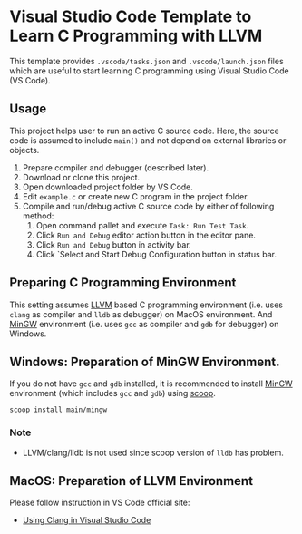 # Visual Studio Code Template to Learn C Programming with LLVM

This template provides `.vscode/tasks.json` and `.vscode/launch.json` files which are useful to start learning C programming using Visual Studio Code (VS Code).

## Usage

This project helps user to run an active C source code.
Here, the source code is assumed to include `main()` and not depend on external libraries or objects.

1. Prepare compiler and debugger (described later).
1. Download or clone this project.
1. Open downloaded project folder by VS Code.
1. Edit `example.c` or create new C program in the project folder.
1. Compile and run/debug active C source code by either of following method:
    1. Open command pallet and execute `Task: Run Test Task`.
    1. Click `Run and Debug` editor action button in the editor pane.
    1. Click `Run and Debug` button in activity bar.
    1. Click `Select and Start Debug Configuration button in status bar.

## Preparing C Programming Environment
[scoop]:https://scoop.sh/
[MinGW]:https://www.mingw-w64.org/
[LLVM]:https://www.llvm.org/

This setting assumes [LLVM] based C programming environment (i.e. uses `clang` as compiler and `lldb` as debugger) on MacOS environment.
And [MinGW] environment (i.e. uses `gcc` as compiler and `gdb` for debugger) on Windows.

## Windows: Preparation of MinGW Environment.

If you do not have `gcc` and `gdb` installed, it is recommended to install [MinGW] environment (which includes `gcc` and `gdb`) using [scoop].

```
scoop install main/mingw
```

### Note

* LLVM/clang/lldb is not used since scoop version of `lldb` has problem.

## MacOS: Preparation of LLVM Environment

Please follow instruction in VS Code official site:

* [Using Clang in Visual Studio Code](https://code.visualstudio.com/docs/cpp/config-clang-mac)
